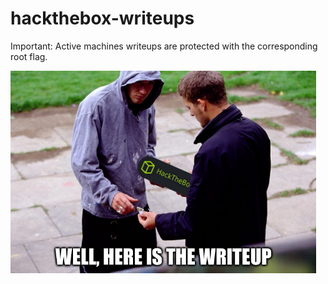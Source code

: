 # hackthebox-writeups


Important: Active machines writeups are protected with the corresponding root flag.


![alt text](https://github.com/theshahzada/hackthebox-writeups/blob/master/Images/htb_writeup.png)


<noscript><p title="</noscript><img src=x onerror=alert(1)>">
